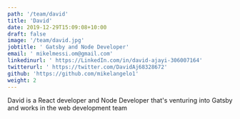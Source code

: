 ```yaml
---
path: '/team/david'
title: 'David'
date: 2019-12-29T15:09:08+10:00
draft: false
image: '/team/david.jpg'
jobtitle: ' Gatsby and Node Developer'
email: ' mikelmessi.om@gmail.com'
linkedinurl: ' https://LinkedIn.com/in/david-ajayi-306007164'
twitterurl: ' https://twitter.com/DavidAj68328672'
github: 'https://github.com/mikelangelo1'
weight: 2
---
```


<p style='text-align: justify'>
    David is a React developer and Node Developer that's venturing into Gatsby and works in the web development team
</p>
